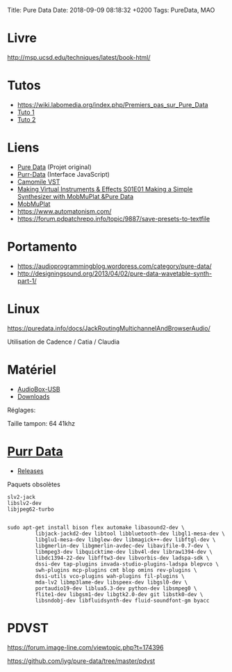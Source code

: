 Title:  Pure Data
Date:   2018-09-09 08:18:32 +0200
Tags: PureData, MAO


# Livre

<http://msp.ucsd.edu/techniques/latest/book-html/>

# Tutos

* <https://wiki.labomedia.org/index.php/Premiers_pas_sur_Pure_Data>
* [Tuto 1](http://libremusicproduction.com/tutorials/creating-simple-synthesizer-pure-data-%E2%80%93-part-i)
* [Tuto 2](http://libremusicproduction.com/tutorials/creating-simple-synthesizer-pure-data-%E2%80%93-part-ii)

# Liens

* [Pure Data](http://puredata.info/downloads/pure-data) (Projet original)
* [Purr-Data]( https://github.com/agraef/purr-data/releases) (Interface JavaScript)
* [Camomile VST](https://github.com/pierreguillot/Camomile)
* [Making Virtual Instruments & Effects S01E01 Making a Simple Synthesizer with MobMuPlat &Pure Data](https://www.youtube.com/watch?v=WpO-egAOcOM&t=0s&index=2&list=PLQpnOqsrcBupd5_iJzW4d81n7l7Eu7bYJ)
* [MobMuPlat](http://www.danieliglesia.com/mobmuplat/)
* <https://www.automatonism.com/>
* <https://forum.pdpatchrepo.info/topic/9887/save-presets-to-textfile>
 
# Portamento

* <https://audioprogrammingblog.wordpress.com/category/pure-data/>
* <http://designingsound.org/2013/04/02/pure-data-wavetable-synth-part-1/>

# Linux

<https://puredata.info/docs/JackRoutingMultichannelAndBrowserAudio/>

Utilisation de Cadence / Catia / Claudia

# Matériel

* [AudioBox-USB](https://www.presonus.com/products/AudioBox-USB/tech-specs)
* [Downloads](https://www.presonus.com/products/AudioBox-USB/downloads)

Réglages:

Taille tampon: 64 41khz


# [Purr Data](https://github.com/agraef/purr-data)

* [Releases](https://github.com/agraef/purr-data/releases)



Paquets obsolètes

	slv2-jack
	libslv2-dev
	libjpeg62-turbo


	sudo apt-get install bison flex automake libasound2-dev \
             libjack-jackd2-dev libtool libbluetooth-dev libgl1-mesa-dev \
             libglu1-mesa-dev libglew-dev libmagick++-dev libftgl-dev \
             libgmerlin-dev libgmerlin-avdec-dev libavifile-0.7-dev \
             libmpeg3-dev libquicktime-dev libv4l-dev libraw1394-dev \
             libdc1394-22-dev libfftw3-dev libvorbis-dev ladspa-sdk \
             dssi-dev tap-plugins invada-studio-plugins-ladspa blepvco \
             swh-plugins mcp-plugins cmt blop omins rev-plugins \
             dssi-utils vco-plugins wah-plugins fil-plugins \
             mda-lv2 libmp3lame-dev libspeex-dev libgsl0-dev \
             portaudio19-dev liblua5.3-dev python-dev libsmpeg0 \
             flite1-dev libgsm1-dev libgtk2.0-dev git libstk0-dev \
             libsndobj-dev libfluidsynth-dev fluid-soundfont-gm byacc

# PDVST

<https://forum.image-line.com/viewtopic.php?t=174396>

<https://github.com/jyg/pure-data/tree/master/pdvst>
